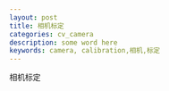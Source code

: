 ```yaml
---
layout: post
title: 相机标定
categories: cv_camera
description: some word here
keywords: camera, calibration,相机,标定
---
```


相机标定